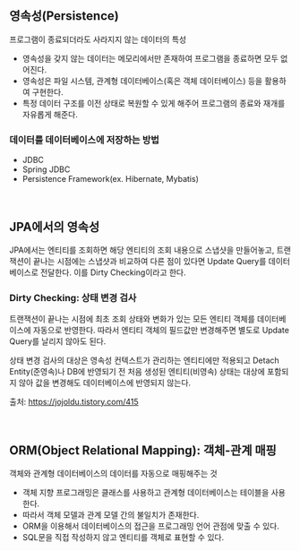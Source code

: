## 영속성(Persistence)
프로그램이 종료되더라도 사라지지 않는 데이터의 특성
- 영속성을 갖지 않는 데이터는 메모리에서만 존재하여 프로그램을 종료하면 모두 없어진다.
- 영속성은 파일 시스템, 관계형 데이터베이스(혹은 객체 데이터베이스) 등을 활용하여 구현한다.
- 특정 데이터 구조를 이전 상태로 복원할 수 있게 해주어 프로그램의 종료와 재개를 자유롭게 해준다.

### 데이터를 데이터베이스에 저장하는 방법
- JDBC
- Spring JDBC
- Persistence Framework(ex. Hibernate, Mybatis)

<br>

## JPA에서의 영속성
JPA에서는 엔티티를 조회하면 해당 엔티티의 조회 내용으로 스냅샷을 만들어놓고, 트랜잭션이 끝나는 시점에는 스냅샷과 비교하여 다른 점이 있다면 Update Query를 데이터베이스로 전달한다. 이를 Dirty Checking이라고 한다.

### Dirty Checking: 상태 변경 검사
트랜잭션이 끝나는 시점에 최초 조회 상태와 변화가 있는 모든 엔티티 객체를 데이터베이스에 자동으로 반영한다. 따라서 엔티티 객체의 필드값만 변경해주면 별도로 Update Query를 날리지 않아도 된다.

상태 변경 검사의 대상은 영속성 컨텍스트가 관리하는 엔티티에만 적용되고 Detach Entity(준영속)나 DB에 반영되기 전 처음 생성된 엔티티(비영속) 상태는 대상에 포함되지 않아 값을 변경해도 데이터베이스에 반영되지 않는다.

출처: https://jojoldu.tistory.com/415

<br>

## ORM(Object Relational Mapping): 객체-관계 매핑
객체와 관계형 데이터베이스의 데이터를 자동으로 매핑해주는 것
- 객체 지향 프로그래밍은 클래스를 사용하고 관계형 데이터베이스는 테이블을 사용한다.
- 따라서 객체 모델과 관계 모델 간의 불일치가 존재한다.
- ORM을 이용해서 데이터베이스의 접근을 프로그래밍 언어 관점에 맞출 수 있다.
- SQL문을 직접 작성하지 않고 엔티티를 객체로 표현할 수 있다.
